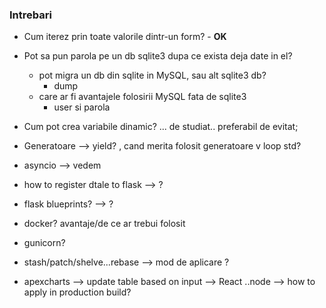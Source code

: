 ### **Intrebari**

- Cum iterez prin toate valorile dintr-un form? - **OK**  

- Pot sa pun parola pe un db sqlite3 dupa ce exista deja date in el?  
  - pot migra un db din sqlite in MySQL, sau alt sqlite3 db?
    - dump
  - care ar fi avantajele folosirii MySQL fata de sqlite3
    - user si parola
- Cum pot crea variabile dinamic?  ... de studiat.. preferabil de evitat;


- Generatoare --> yield?  , cand merita folosit generatoare v loop std?
- asyncio  --> vedem
- how to register dtale to flask   --> ?
- flask blueprints?  --> ?
- docker? avantaje/de ce ar trebui folosit
- gunicorn?
- stash/patch/shelve...rebase --> mod de aplicare ?
- apexcharts --> update table based on input --> React ..node --> how to apply in production build?



